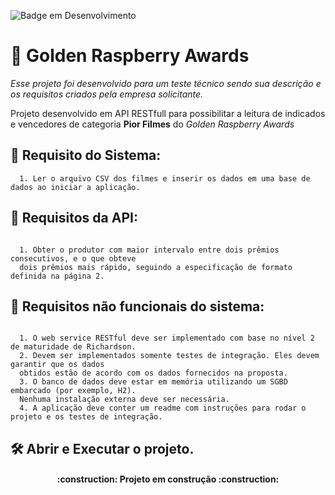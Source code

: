 ![Badge em Desenvolvimento](http://img.shields.io/static/v1?label=STATUS&message=EM%20DESENVOLVIMENTO&color=GREEN&style=for-the-badge)

# :rocket: Golden Raspberry Awards

*Esse projeto foi desenvolvido para um teste técnico sendo sua descrição e os requisitos criados pela empresa solicitante.*

Projeto desenvolvido em API RESTfull para possibilitar a leitura de indicados e vencedores de categoria **Pior Filmes** do *Golden Raspberry Awards*


## :hammer: Requisito do Sistema:
```
  1. Ler o arquivo CSV dos filmes e inserir os dados em uma base de dados ao iniciar a aplicação.
```
	
## :hammer: Requisitos da API:
```

  1. Obter o produtor com maior intervalo entre dois prêmios consecutivos, e o que obteve 
  dois prêmios mais rápido, seguindo a especificação de formato definida na página 2.

```
	
## :hammer: Requisitos não funcionais do sistema:
```

  1. O web service RESTful deve ser implementado com base no nível 2 de maturidade de Richardson.
  2. Devem ser implementados somente testes de integração. Eles devem garantir que os dados 
  obtidos estão de acordo com os dados fornecidos na proposta.
  3. O banco de dados deve estar em memória utilizando um SGBD embarcado (por exemplo, H2). 
  Nenhuma instalação externa deve ser necessária.
  4. A aplicação deve conter um readme com instruções para rodar o projeto e os testes de integração.

```

## :hammer_and_wrench: Abrir e Executar o projeto.



<h4 align="center"> 
    :construction:  Projeto em construção  :construction:
</h4>